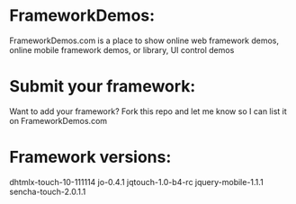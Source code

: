 FrameworkDemos:
===============

FrameworkDemos.com is a place to show online web framework demos, online mobile framework demos, or library, UI control demos

Submit your framework:
======================

Want to add your framework?
Fork this repo and let me know so I can list it on FrameworkDemos.com

Framework versions:
===================

dhtmlx-touch-10-111114
jo-0.4.1
jqtouch-1.0-b4-rc
jquery-mobile-1.1.1
sencha-touch-2.0.1.1